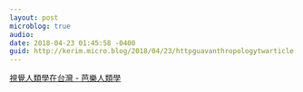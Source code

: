 ```yaml
---
layout: post
microblog: true
audio: 
date: 2018-04-23 01:45:58 -0400
guid: http://kerim.micro.blog/2018/04/23/httpguavanthropologytwarticle.html
---
```

[視覺人類學在台灣 - 芭樂人類學](http://guavanthropology.tw/article/6658)
